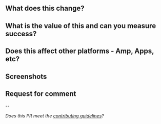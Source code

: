 ## What does this change?

## What is the value of this and can you measure success?

## Does this affect other platforms - Amp, Apps, etc?

## Screenshots

## Request for comment

--

*Does this PR meet the [contributing guidelines](https://github.com/guardian/frontend/blob/issue_pr_templates/.github/CONTRIBUTING.md#submission)?*
